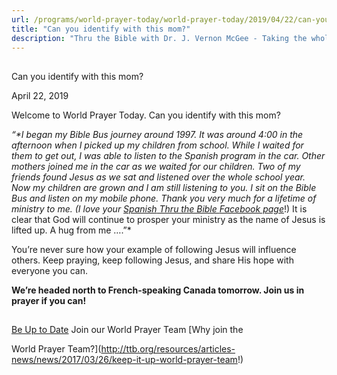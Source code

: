 ```yaml
---
url: /programs/world-prayer-today/world-prayer-today/2019/04/22/can-you-identify-with-this-mom
title: "Can you identify with this mom?"
description: "Thru the Bible with Dr. J. Vernon McGee - Taking the whole Word to the whole world"
---
```







## 
 Can you identify with this mom?


April 22, 2019




Welcome to World Prayer Today. Can you identify with this mom? 


*“**I began my Bible Bus journey around 1997. It was around 4:00 in the afternoon when I picked up my children from school. While I waited for them to get out, I was able to listen to the Spanish program in the car. Other mothers joined me in the car as we waited for our children. Two of my friends found Jesus as we sat and listened over the whole school year. Now my children are grown and I am still listening to you. I sit on the Bible Bus and listen on my mobile phone. Thank you very much for a lifetime of ministry to me. (I love your* [*Spanish* Thru the Bible *Facebook page*](https://www.facebook.com/ATravesDeLaBiblia/)*!) It is clear that God will continue to prosper your ministry as the name of Jesus is lifted up. A hug from me ….”*


You’re never sure how your example of following Jesus will influence others. Keep praying, keep following Jesus, and share His hope with everyone you can. 


**We’re headed north to French-speaking Canada tomorrow. Join us in prayer if you can!**







## 




[Be Up to Date](http://feeds.feedburner.com/WorldPrayerToday "World Prayer Today RSS Feed")
Join our World Prayer Team
[Why join the  

World Prayer Team?](http://ttb.org/resources/articles-news/news/2017/03/26/keep-it-up-world-prayer-team!)




